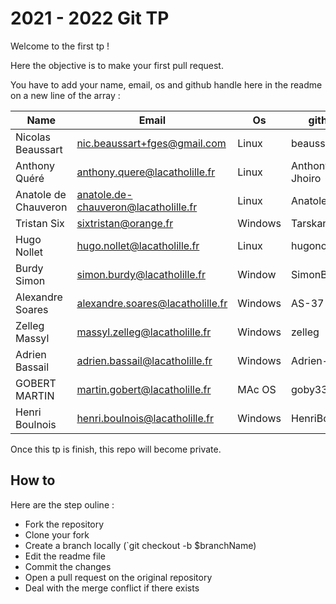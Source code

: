 # 2021 - 2022 Git TP

Welcome to the first tp !

Here the objective is to make your first pull request.

You have to add your name, email, os and github handle here in the readme on a new line of the array :


| Name                 | Email                                | Os      | github         |
| -------------------- | ------------------------------------ | ------- | -------------- |
| Nicolas Beaussart    | nic.beaussart+fges@gmail.com         | Linux   | beaussan       |
| Anthony Quéré        | anthony.quere@lacatholille.fr        | Linux   | Anthony-Jhoiro |
| Anatole de Chauveron | anatole.de-chauveron@lacatholille.fr | Linux   | Anatole-DC     |
| Tristan Six          | sixtristan@orange.fr                 | Windows | Tarskan        |
| Hugo Nollet          | hugo.nollet@lacatholille.fr          | Linux   | hugonollet     |
| Burdy Simon          | simon.burdy@lacatholille.fr          | Window | SimonBurdy     |
| Alexandre Soares     | alexandre.soares@lacatholille.fr     | Windows | AS-37          |
| Zelleg Massyl        | massyl.zelleg@lacatholille.fr        | Windows | zelleg         |
| Adrien Bassail       | adrien.bassail@lacatholille.fr       | Windows | Adrien-Ba      |
| GOBERT MARTIN        | martin.gobert@lacatholille.fr        | MAc OS  | goby33         |
| Henri Boulnois       | henri.boulnois@lacatholille.fr       | Windows | HenriBoulnois  |


Once this tp is finish, this repo will become private.

## How to

Here are the step ouline :

- Fork the repository
- Clone your fork
- Create a branch locally (`git checkout -b $branchName)
- Edit the readme file
- Commit the changes
- Open a pull request on the original repository
- Deal with the merge conflict if there exists
